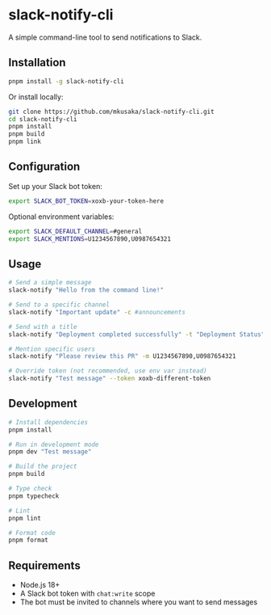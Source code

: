 # slack-notify-cli

A simple command-line tool to send notifications to Slack.

## Installation

```bash
pnpm install -g slack-notify-cli
```

Or install locally:

```bash
git clone https://github.com/mkusaka/slack-notify-cli.git
cd slack-notify-cli
pnpm install
pnpm build
pnpm link
```

## Configuration

Set up your Slack bot token:

```bash
export SLACK_BOT_TOKEN=xoxb-your-token-here
```

Optional environment variables:

```bash
export SLACK_DEFAULT_CHANNEL=#general
export SLACK_MENTIONS=U1234567890,U0987654321
```

## Usage

```bash
# Send a simple message
slack-notify "Hello from the command line!"

# Send to a specific channel
slack-notify "Important update" -c #announcements

# Send with a title
slack-notify "Deployment completed successfully" -t "Deployment Status"

# Mention specific users
slack-notify "Please review this PR" -m U1234567890,U0987654321

# Override token (not recommended, use env var instead)
slack-notify "Test message" --token xoxb-different-token
```

## Development

```bash
# Install dependencies
pnpm install

# Run in development mode
pnpm dev "Test message"

# Build the project
pnpm build

# Type check
pnpm typecheck

# Lint
pnpm lint

# Format code
pnpm format
```

## Requirements

- Node.js 18+
- A Slack bot token with `chat:write` scope
- The bot must be invited to channels where you want to send messages